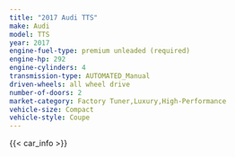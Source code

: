 ```yaml
---
title: "2017 Audi TTS"
make: Audi
model: TTS
year: 2017
engine-fuel-type: premium unleaded (required)
engine-hp: 292
engine-cylinders: 4
transmission-type: AUTOMATED_Manual
driven-wheels: all wheel drive
number-of-doors: 2
market-category: Factory Tuner,Luxury,High-Performance
vehicle-size: Compact
vehicle-style: Coupe
---
```


{{< car_info >}}
